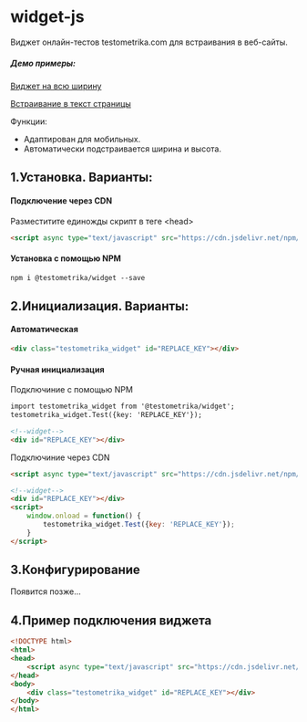 # widget-js
Виджет онлайн-тестов testometrika.com для встраивания в веб-сайты.
##### Демо примеры:
[Виджет на всю ширину](https://testometrika.com/w/demo/)

[Встраивание в текст страницы](https://testometrika.com/w/demo/blog.html)

Функции:
- Адаптирован для мобильных.
- Автоматически подстраивается ширина и высота.


1.Установка. Варианты:
-----------------------------------

#### Подключение через CDN
Разместитите единожды скрипт в теге \<head\> 
```html
<script async type="text/javascript" src="https://cdn.jsdelivr.net/npm/@testometrika/widget@1/index.min.js"></script>
```

#### Установка с помощью NPM
```html
npm i @testometrika/widget --save
```

2.Инициализация. Варианты:
-----------------------------------
#### Автоматическая
```html
<div class="testometrika_widget" id="REPLACE_KEY"></div>
```

#### Ручная инициализация
Подключиние с помощью NPM
```html
import testometrika_widget from '@testometrika/widget';
testometrika_widget.Test({key: 'REPLACE_KEY'});

<!--widget-->
<div id="REPLACE_KEY"></div>

```

Подключиние через CDN
```html
<script async type="text/javascript" src="https://cdn.jsdelivr.net/npm/@testometrika/widget@1/index.min.js"></script>

<!--widget-->
<div id="REPLACE_KEY"></div>
<script>
    window.onload = function() {
        testometrika_widget.Test({key: 'REPLACE_KEY'});
    }
</script>
```
3.Конфигурирование
-----------------------------------
Появится позже...

4.Пример подключения виджета
-----------------------------------
```html
<!DOCTYPE html>
<html>
<head>
    <script async type="text/javascript" src="https://cdn.jsdelivr.net/npm/@testometrika/widget@1/index.min.js"></script>
</head>
<body>
    <div class="testometrika_widget" id="REPLACE_KEY"></div>
</body>
</html>
```

